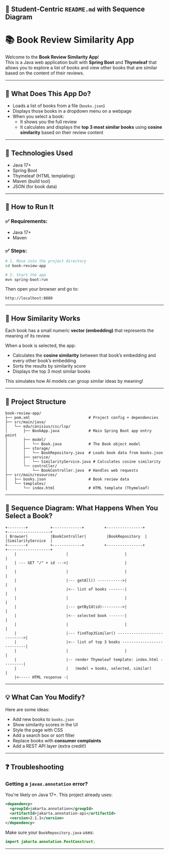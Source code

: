 ## 🧾 Student-Centric `README.md` with Sequence Diagram

# 📚 Book Review Similarity App

Welcome to the **Book Review Similarity App**!  
This is a Java web application built with **Spring Boot** and **Thymeleaf** that allows you to explore a list of books and view other books that are similar based on the content of their reviews.

---

## 🧠 What Does This App Do?

- Loads a list of books from a file (`books.json`)
- Displays those books in a dropdown menu on a webpage
- When you select a book:
  - It shows you the full review
  - It calculates and displays the **top 3 most similar books** using **cosine similarity** based on their review content

---

## 🧰 Technologies Used

- Java 17+
- Spring Boot
- Thymeleaf (HTML templating)
- Maven (build tool)
- JSON (for book data)

---

## 🚀 How to Run It

### ✅ Requirements:
- Java 17+
- Maven

### ✅ Steps:

```bash
# 1. Move into the project directory
cd book-review-app

# 2. Start the app
mvn spring-boot:run
```

Then open your browser and go to:

```
http://localhost:8080
```

---

## 🧮 How Similarity Works

Each book has a small numeric **vector (embedding)** that represents the meaning of its review.

When a book is selected, the app:
- Calculates the **cosine similarity** between that book’s embedding and every other book’s embedding
- Sorts the results by similarity score
- Displays the top 3 most similar books

This simulates how AI models can group similar ideas by meaning!

---

## 🧱 Project Structure

```
book-review-app/
├── pom.xml                          # Project config + dependencies
├── src/main/java/
│   └── edu/canisius/csc/lsp/
│       ├── BookApp.java             # Main Spring Boot app entry point
│       ├── model/
│       │   └── Book.java            # The Book object model
│       ├── storage/
│       │   └── BookRepository.java  # Loads book data from books.json
│       ├── service/
│       │   └── SimilarityService.java # Calculates cosine similarity
│       └── controller/
│           └── BookController.java  # Handles web requests
├── src/main/resources/
│   ├── books.json                   # Book review data
│   └── templates/
│       └── index.html               # HTML template (Thymeleaf)
```

---

## 🔁 Sequence Diagram: What Happens When You Select a Book?

```
+--------+          +-------------+         +----------------+        +-------------------+
| Browser|          |BookController|         |BookRepository  |        |SimilarityService  |
+--------+          +-------------+         +----------------+        +-------------------+
    |                      |                         |                         |
    | --- GET "/" + id --->|                         |                         |
    |                      |                         |                         |
    |                      |--- getAll() ----------->|                         |
    |                      |<-- list of books -------|                         |
    |                      |                         |                         |
    |                      |--- getById(id)--------->|                         |
    |                      |<-- selected book -------|                         |
    |                      |                         |                         |
    |                      |--- findTop3Similar() ---------------------------->|
    |                      |<-- list of top 3 books ---------------------------|
    |                      |                         |                         |
    |                      |-- render Thymeleaf template: index.html ---------|
    |                      |   (model = books, selected, similar)             |
    |<----- HTML response -|                                                  
```

---

## 💡 What Can You Modify?

Here are some ideas:
- Add new books to `books.json`
- Show similarity scores in the UI
- Style the page with CSS
- Add a search box or sort filter
- Replace books with **consumer complaints**
- Add a REST API layer (extra credit!)

---

## ❓ Troubleshooting

### Getting a `javax.annotation` error?
You're likely on Java 17+. This project already uses:
```xml
<dependency>
  <groupId>jakarta.annotation</groupId>
  <artifactId>jakarta.annotation-api</artifactId>
  <version>2.1.1</version>
</dependency>
```

Make sure your `BookRepository.java` uses:
```java
import jakarta.annotation.PostConstruct;
```

---


